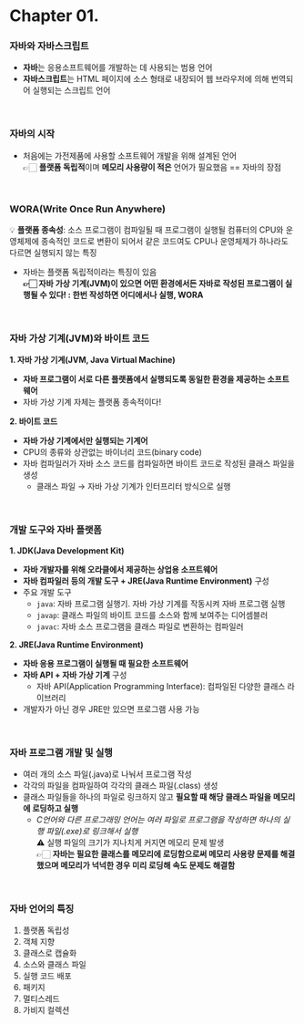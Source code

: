 # Chapter 01.
### 자바와 자바스크립트
- **자바**는 응용소프트웨어를 개발하는 데 사용되는 범용 언어
- **자바스크립트**는 HTML 페이지에 소스 형태로 내장되어 웹 브라우저에 의해 번역되어 실행되는 스크립트 언어

<br/>

### 자바의 시작
- 처음에는 가전제품에 사용할 소프트웨어 개발을 위해 설계된 언어<br/>
  👉🏻 **플랫폼 독립적**이며 **메모리 사용량이 적은** 언어가 필요했음 == 자바의 장점

<br/>

### WORA(Write Once Run Anywhere)
💡 **플랫폼 종속성**: 소스 프로그램이 컴파일될 때 프로그램이 실행될 컴퓨터의 CPU와 운영체제에 종속적인 코드로 변환이 되어서 같은 코드여도 CPU나 운영체제가 하나라도 다르면 실행되지 않는 특징<br/>
- 자바는 플랫폼 독립적이라는 특징이 있음<br/>
  **👉🏻 자바 가상 기계(JVM)이 있으면 어떤 환경에서든 자바로 작성된 프로그램이 실행될 수 있다! : 한번 작성하면 어디에서나 실행, WORA**

<br/>

### 자바 가상 기계(JVM)와 바이트 코드
**1. 자바 가상 기계(JVM, Java Virtual Machine)**
  - **자바 프로그램이 서로 다른 플랫폼에서 실행되도록 동일한 환경을 제공하는 소프트웨어**
  - 자바 가상 기계 자체는 플랫폼 종속적이다!<br/>

**2. 바이트 코드**
  - **자바 가상 기계에서만 실행되는 기계어**
  - CPU의 종류와 상관없는 바이너리 코드(binary code)
  - 자바 컴파일러가 자바 소스 코드를 컴파일하면 바이트 코드로 작성된 클래스 파일을 생성
    - 클래스 파일 → 자바 가상 기계가 인터프리터 방식으로 실행

<br/>

### 개발 도구와 자바 플랫폼
**1. JDK(Java Development Kit)**
  - **자바 개발자를 위해 오라클에서 제공하는 상업용 소프트웨어**
  - **자바 컴파일러 등의 개발 도구 + JRE(Java Runtime Environment)** 구성
  - 주요 개발 도구
    - `java`: 자바 프로그램 실행기. 자바 가상 기계를 작동시켜 자바 프로그램 실행
    - `javap`: 클래스 파일의 바이트 코드를 소스와 함께 보여주는 디어셈블러
    - `javac`: 자바 소스 프로그램을 클래스 파일로 변환하는 컴파일러

**2. JRE(Java Runtime Environment)**
  - **자바 응용 프로그램이 실행될 때 필요한 소프트웨어**
  - **자바 API + 자바 가상 기계** 구성
    - 자바 API(Application Programming Interface): 컴파일된 다양한 클래스 라이브러리
  - 개발자가 아닌 경우 JRE만 있으면 프로그램 사용 가능

<br/>

### 자바 프로그램 개발 및 실행
- 여러 개의 소스 파일(.java)로 나눠서 프로그램 작성
- 각각의 파일을 컴파일하여 각각의 클래스 파일(.class) 생성
- 클래스 파일들을 하나의 파일로 링크하지 않고 **필요할 때 해당 클래스 파일을 메모리에 로딩하고 실행**
  - *C언어와 다른 프로그래밍 언어는 여러 파일로 프로그램을 작성하면 하나의 실행 파일(.exe)로 링크해서 실행*<br/>
  ⚠️ 실행 파일의 크기가 지나치게 커지면 메모리 문제 발생<br/>
  👉🏻 **자바는 필요한 클래스를 메모리에 로딩함으로써 메모리 사용량 문제를 해결했으며 메모리가 넉넉한 경우 미리 로딩해 속도 문제도 해결함**

<br/>

### 자바 언어의 특징
1. 플랫폼 독립성
2. 객체 지향
3. 클래스로 캡슐화
4. 소스와 클래스 파일
5. 실행 코드 배포
6. 패키지
7. 멀티스레드
8. 가비지 컬렉션
